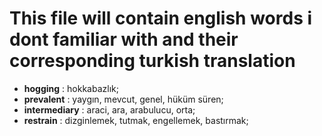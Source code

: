 # This file will contain english words i dont familiar with and their corresponding turkish translation
- **hogging** : hokkabazlık;
- **prevalent** : yaygın, mevcut, genel, hüküm süren;
- **intermediary** : araci, ara, arabulucu, orta;
- **restrain** : dizginlemek, tutmak, engellemek, bastırmak;